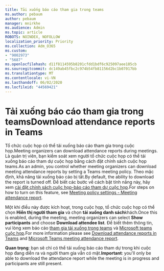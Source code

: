 ```yaml
---
title: Tải xuống báo cáo tham gia trong teams
ms.author: pebaum
author: pebaum
manager: mnirkhe
ms.audience: Admin
ms.topic: article
ROBOTS: NOINDEX, NOFOLLOW
localization_priority: Priority
ms.collection: Adm_O365
ms.custom:
- "9002973"
- "5687"
ms.openlocfilehash: d11f8114595b8201cfdd1bdf6c925097aee185cb
ms.sourcegitcommit: dc149ab45fbc2c974b54fb81156d2bc1b07017bb
ms.translationtype: MT
ms.contentlocale: vi-VN
ms.lasthandoff: 06/02/2020
ms.locfileid: "44569421"
---
```

# <a name="download-attendance-reports-in-teams"></a><span data-ttu-id="32b7e-102">Tải xuống báo cáo tham gia trong teams</span><span class="sxs-lookup"><span data-stu-id="32b7e-102">Download attendance reports in Teams</span></span>

<span data-ttu-id="32b7e-103">Tổ chức cuộc họp có thể tải xuống báo cáo tham gia trong cuộc họp.</span><span class="sxs-lookup"><span data-stu-id="32b7e-103">Meeting organizers can download attendance reports during meetings.</span></span> <span data-ttu-id="32b7e-104">Là quản trị viên, bạn kiểm soát xem người tổ chức cuộc họp có thể tải xuống báo cáo tham dự cuộc họp bằng cách đặt chính sách cuộc họp teams.</span><span class="sxs-lookup"><span data-stu-id="32b7e-104">As an admin, you control whether meeting organizers can download meeting attendance reports by setting a Teams meeting policy.</span></span> <span data-ttu-id="32b7e-105">Theo mặc định, khả năng tải xuống báo cáo bị tắt.</span><span class="sxs-lookup"><span data-stu-id="32b7e-105">By default, the ability to download the report is turned off.</span></span> <span data-ttu-id="32b7e-106">Để biết các bước về cách bật tính năng này, hãy xem [cài đặt chính sách cuộc họp-báo cáo tham dự cuộc họp](https://docs.microsoft.com/microsoftteams/meeting-policies-in-teams#meeting-policy-settings---meeting-attendance-report).</span><span class="sxs-lookup"><span data-stu-id="32b7e-106">For steps on how to turn on this feature, see  [Meeting policy settings - Meeting attendance report](https://docs.microsoft.com/microsoftteams/meeting-policies-in-teams#meeting-policy-settings---meeting-attendance-report).</span></span>

<span data-ttu-id="32b7e-107">Một khi điều này được kích hoạt, trong cuộc họp, tổ chức cuộc họp có thể chọn **Hiển thị người tham gia** và chọn **tải xuống danh sách**khách.</span><span class="sxs-lookup"><span data-stu-id="32b7e-107">Once this is enabled, during the meeting, meeting organizers can select  **Show participants**  and choose  **Download attendee list**.</span></span> <span data-ttu-id="32b7e-108">Để biết thêm thông tin, vui lòng xem báo cáo [tham gia tải xuống trong teams](https://support.office.com/article/download-attendance-reports-in-teams-ae7cf170-530c-47d3-84c1-3aedac74d310) và [Microsoft teams cuộc họp](https://docs.microsoft.com/microsoftteams/teams-analytics-and-reports/meeting-attendance-report).</span><span class="sxs-lookup"><span data-stu-id="32b7e-108">For more information please see [Download attendance reports in Teams](https://support.office.com/article/download-attendance-reports-in-teams-ae7cf170-530c-47d3-84c1-3aedac74d310) and [Microsoft Teams meeting attendance report](https://docs.microsoft.com/microsoftteams/teams-analytics-and-reports/meeting-attendance-report).</span></span>

<span data-ttu-id="32b7e-109">**Quan trọng**: bạn sẽ chỉ có thể tải xuống báo cáo tham dự trong khi cuộc họp đang diễn ra và người tham gia vẫn có mặt.</span><span class="sxs-lookup"><span data-stu-id="32b7e-109">**Important**: you'll only be able to download the attendance report while the meeting is in progress and participants are still present.</span></span>